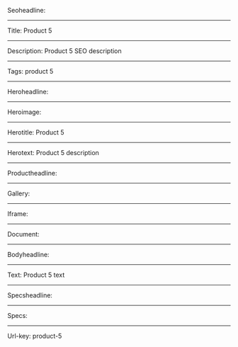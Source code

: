 Seoheadline: 

----

Title: Product 5

----

Description: Product 5 SEO description

----

Tags: product 5

----

Heroheadline: 

----

Heroimage: 

----

Herotitle: Product 5

----

Herotext: Product 5 description

----

Productheadline: 

----

Gallery: 

----

Iframe: 

----

Document: 

----

Bodyheadline: 

----

Text: Product 5 text

----

Specsheadline: 

----

Specs: 

----

Url-key: product-5